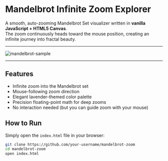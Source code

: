 # Mandelbrot Infinite Zoom Explorer

A smooth, auto-zooming Mandelbrot Set visualizer written in **vanilla JavaScript + HTML5 Canvas**.  
The zoom continuously heads toward the mouse position, creating an infinite journey into fractal beauty.

---

![mandelbrot-sample](./assets/mandelbrot.gif)

---
## Features

- Infinite zoom into the Mandelbrot set
- Mouse-following zoom direction
- Elegant lavender-themed color palette
- Precision floating-point math for deep zooms
- No interaction needed (but you can guide zoom with your mouse)

## How to Run

Simply open the `index.html` file in your browser:

```bash
git clone https://github.com/your-username/mandelbrot-zoom
cd mandelbrot-zoom
open index.html
